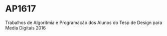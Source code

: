# AP1617
Trabalhos de Algoritmia e Programação dos Alunos do Tesp de Design para Media Digitais 2016
